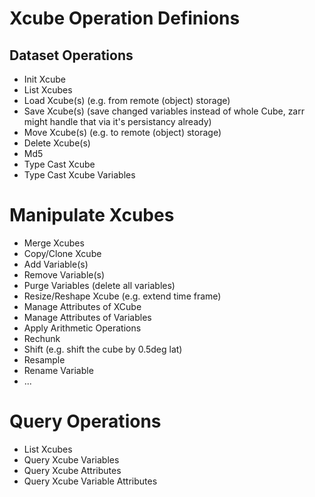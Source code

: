 # Xcube Operation Definions


## Dataset Operations

- Init Xcube
- List Xcubes
- Load Xcube(s) (e.g. from remote (object) storage)
- Save Xcube(s) (save changed variables instead of whole Cube, zarr might handle that via it's persistancy already)
- Move Xcube(s) (e.g. to remote (object) storage)
- Delete Xcube(s)
- Md5
- Type Cast Xcube
- Type Cast Xcube Variables

# Manipulate Xcubes

- Merge Xcubes
- Copy/Clone Xcube
- Add Variable(s)
- Remove Variable(s)
- Purge Variables (delete all variables)
- Resize/Reshape Xcube (e.g. extend time frame)
- Manage Attributes of XCube
- Manage Attributes of Variables
- Apply Arithmetic Operations
- Rechunk
- Shift (e.g. shift the cube by 0.5deg lat)
- Resample
- Rename Variable
- ...

# Query Operations

- List Xcubes
- Query Xcube Variables
- Query Xcube Attributes
- Query Xcube Variable Attributes
 

